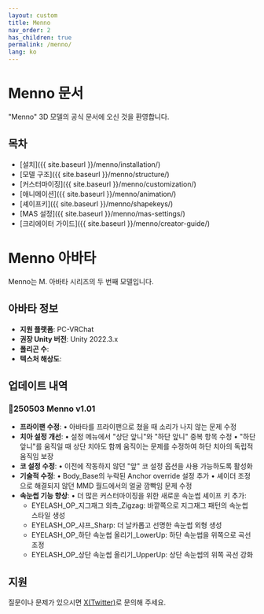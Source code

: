 ```yaml
---
layout: custom
title: Menno
nav_order: 2
has_children: true
permalink: /menno/
lang: ko
---
```


# Menno 문서

"Menno" 3D 모델의 공식 문서에 오신 것을 환영합니다.

## 목차

- [설치]({{ site.baseurl }}/menno/installation/)
- [모델 구조]({{ site.baseurl }}/menno/structure/)
- [커스터마이징]({{ site.baseurl }}/menno/customization/)
- [애니메이션]({{ site.baseurl }}/menno/animation/)
- [셰이프키]({{ site.baseurl }}/menno/shapekeys/)
- [MAS 설정]({{ site.baseurl }}/menno/mas-settings/)
- [크리에이터 가이드]({{ site.baseurl }}/menno/creator-guide/)

# Menno 아바타

Menno는 M. 아바타 시리즈의 두 번째 모델입니다.

## 아바타 정보

- **지원 플랫폼**: PC-VRChat
- **권장 Unity 버전**: Unity 2022.3.x
- **폴리곤 수**: 
- **텍스처 해상도**: 

## 업데이트 내역

### 💠250503 Menno v1.01
- **프라이팬 수정**:
  • 아바타를 프라이팬으로 쳤을 때 소리가 나지 않는 문제 수정
- **치아 설정 개선**:
  • 설정 메뉴에서 "상단 앞니"와 "하단 앞니" 중복 항목 수정
  • "하단 앞니"를 움직일 때 상단 치아도 함께 움직이는 문제를 수정하여 하단 치아의 독립적 움직임 보장
- **코 설정 수정**:
  • 이전에 작동하지 않던 "앞" 코 설정 옵션을 사용 가능하도록 활성화
- **기술적 수정**:
  • Body_Base의 누락된 Anchor override 설정 추가
  • 셰이더 조정으로 해결되지 않던 MMD 월드에서의 얼굴 깜빡임 문제 수정
- **속눈썹 기능 향상**:
  • 더 많은 커스터마이징을 위한 새로운 속눈썹 셰이프 키 추가:
    - EYELASH_OP_지그재그 외측_Zigzag: 바깥쪽으로 지그재그 패턴의 속눈썹 스타일 생성
    - EYELASH_OP_샤프_Sharp: 더 날카롭고 선명한 속눈썹 외형 생성
    - EYELASH_OP_하단 속눈썹 올리기_LowerUp: 하단 속눈썹을 위쪽으로 곡선 조정
    - EYELASH_OP_상단 속눈썹 올리기_UpperUp: 상단 속눈썹의 위쪽 곡선 강화

## 지원

질문이나 문제가 있으시면 [X(Twitter)](https://x.com/_emudotto)로 문의해 주세요. 